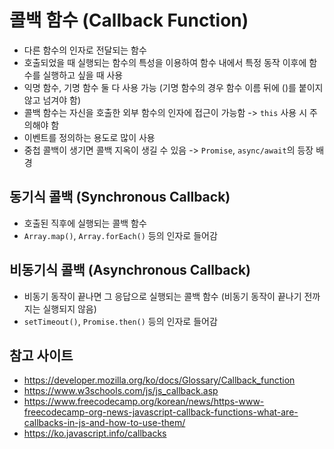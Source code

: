 # 콜백 함수 (Callback Function)

- 다른 함수의 인자로 전달되는 함수
- 호출되었을 때 실행되는 함수의 특성을 이용하여 함수 내에서 특정 동작 이후에 함수를 실행하고 싶을 때 사용
- 익명 함수, 기명 함수 둘 다 사용 가능 (기명 함수의 경우 함수 이름 뒤에 ()를 붙이지 않고 넘겨야 함)
- 콜백 함수는 자신을 호출한 외부 함수의 인자에 접근이 가능함 -> `this` 사용 시 주의해야 함
- 이벤트를 정의하는 용도로 많이 사용
- 중첩 콜백이 생기면 콜백 지옥이 생길 수 있음 -> `Promise`, `async/await`의 등장 배경

## 동기식 콜백 (Synchronous Callback)

- 호출된 직후에 실행되는 콜백 함수
- `Array.map()`, `Array.forEach()` 등의 인자로 들어감

## 비동기식 콜백 (Asynchronous Callback)

- 비동기 동작이 끝나면 그 응답으로 실행되는 콜백 함수 (비동기 동작이 끝나기 전까지는 실행되지 않음)
- `setTimeout()`, `Promise.then()` 등의 인자로 들어감

## 참고 사이트

- <https://developer.mozilla.org/ko/docs/Glossary/Callback_function>
- <https://www.w3schools.com/js/js_callback.asp>
- <https://www.freecodecamp.org/korean/news/https-www-freecodecamp-org-news-javascript-callback-functions-what-are-callbacks-in-js-and-how-to-use-them/>
- <https://ko.javascript.info/callbacks>
